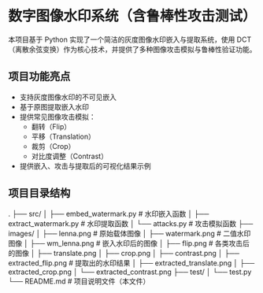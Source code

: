 # 数字图像水印系统（含鲁棒性攻击测试）

本项目基于 Python 实现了一个简洁的灰度图像水印嵌入与提取系统，使用 DCT（离散余弦变换）作为核心技术，并提供了多种图像攻击模拟与鲁棒性验证功能。


## 项目功能亮点

- 支持灰度图像水印的不可见嵌入
- 基于原图提取嵌入水印
- 提供常见图像攻击模拟：
  - 翻转（Flip）
  - 平移（Translation）
  - 裁剪（Crop）
  - 对比度调整（Contrast）
- 提供嵌入、攻击与提取后的可视化结果示例

## 项目目录结构

.
├── src/
│ ├── embed_watermark.py # 水印嵌入函数
│ ├── extract_watermark.py # 水印提取函数
│ └── attacks.py # 攻击模拟函数
├── images/
│ ├── lenna.png # 原始载体图像
│ ├── watermark.png # 二值水印图像
│ ├── wm_lenna.png # 嵌入水印后的图像
│ ├── flip.png # 各类攻击后的图像
│ ├── translate.png
│ ├── crop.png
│ ├── contrast.png
│ ├── extracted_flip.png # 提取出的水印结果
│ ├── extracted_translate.png
│ ├── extracted_crop.png
│ └── extracted_contrast.png
├── test/
│ └── test.py
└── README.md # 项目说明文件（本文件）



